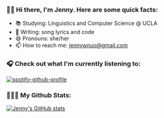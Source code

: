 ### 👋🏻 Hi there, I'm Jenny. Here are some quick facts: 

- 📚 Studying: Linguistics and Computer Science @ UCLA 
- 🎤 Writing: song lyrics and code
- 😄 Pronouns: she/her
- 📫 How to reach me: jennywnuo@gmail.com

### 🎧 Check out what I'm currently listening to: 
[![spotify-github-profile](https://spotify-github-profile.vercel.app/api/view?uid=jennywnuo&cover_image=true&theme=natemoo-re&bar_color=53b14f&bar_color_cover=false)](https://github.com/kittinan/spotify-github-profile)

### 👩🏻‍💻 My Github Stats: 
[![Jenny's GitHub stats](https://github-readme-stats.vercel.app/api?username=jennywnuo)](https://github.com/anuraghazra/github-readme-stats)
